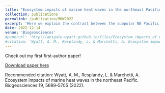 ```yaml
---
title: "Ecosystem impacts of marine heat waves in the northeast Pacific"
collection: publications
permalink: /publication/MHW2022
excerpt: 'Here we explain the contrast between the subpolar NE Pacific and the transition zone to the south of it using a global ocean biogeochemical model (MOM6-COBALT) with Argo float and ship-based observations to investigate how MHWs influence marine productivity. '
date: 2022-12-14
venue: 'Biogeosciences'
#paperurl: 'http://abigale-wyatt.github.io/files/Ecosystem_impacts_of_marine_heat_waves_in_the_nort.pdf'
#citation: 'Wyatt, A. M., Resplandy, L. & Marchetti, A. Ecosystem impacts of marine heat waves in the northeast Pacific. Biogeosciences 19, 5689–5705 (2022).'
---
```

Check out my first first-author paper!

[Download paper here](http://abigale-wyatt.github.io/files/Ecosystem_impacts_of_marine_heat_waves_in_the_nort.pdf)

Recommended citation: Wyatt, A. M., Resplandy, L. & Marchetti, A. Ecosystem impacts of marine heat waves in the northeast Pacific. Biogeosciences 19, 5689–5705 (2022).
